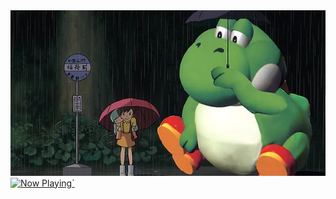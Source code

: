 <img src="https://raw.githubusercontent.com/lucca/lucca/master/naisho.jpeg" alt="huge yoshi gigantic very large">
<a href="https://now-playing-profile.lucca.vercel.app/now-playing?open">
    <img src="https://now-playing-profile.lucca.vercel.app/now-playing" width="256" height="64" alt="Now Playing">`
</a>
